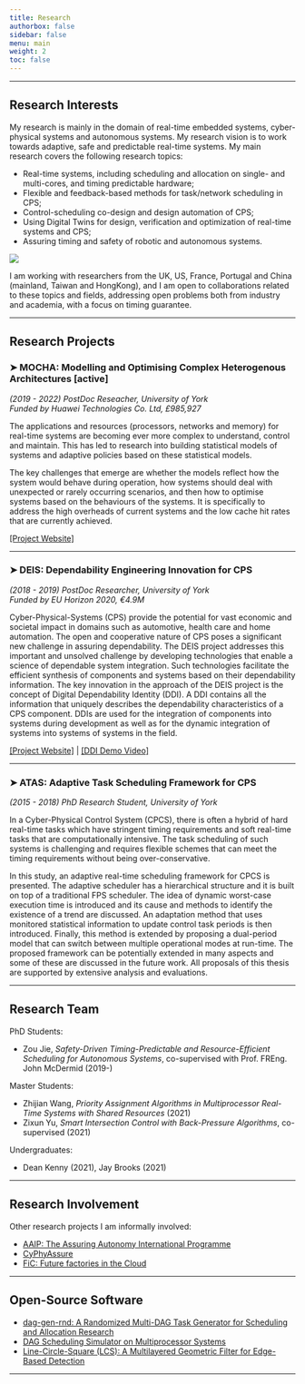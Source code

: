 ```yaml
---
title: Research
authorbox: false
sidebar: false
menu: main
weight: 2
toc: false
---
```


---

## Research Interests

My research is mainly in the domain of real-time embedded systems, cyber-physical systems and autonomous systems. My research vision is to work towards adaptive, safe and predictable real-time systems. My main research covers the following research topics:

- Real-time systems, including scheduling and allocation on single- and multi-cores, and timing predictable hardware;
- Flexible and feedback-based methods for task/network scheduling in CPS;
- Control-scheduling co-design and design automation of CPS;
- Using Digital Twins for design, verification and optimization of real-time systems and CPS;
- Assuring timing and safety of robotic and autonomous systems.

![](/img/wordcloud.png)

I am working with researchers from the UK, US, France, Portugal and China (mainland, Taiwan and HongKong), and I am open to collaborations related to these topics and fields, addressing open problems both from industry and academia, with a focus on timing guarantee.




---

## Research Projects
### ➤ MOCHA: Modelling and Optimising Complex Heterogenous Architectures [active]

*(2019 - 2022) PostDoc Reseacher, University of York*  
*Funded by Huawei Technologies Co. Ltd, £985,927*

The applications and resources (processors, networks and memory) for real-time systems are becoming ever more complex to understand, control and maintain. This has led to research into building statistical models of systems and adaptive policies based on these statistical models.

The key challenges that emerge are whether the models reflect how the system would behave during operation, how systems should deal with unexpected or rarely occurring scenarios, and then how to optimise systems based on the behaviours of the systems. It is specifically to address the high overheads of current systems and the low cache hit rates that are currently achieved.

[\[Project Website\]](https://www.cs.york.ac.uk/rts/mocha/)

---

### ➤ DEIS: Dependability Engineering Innovation for CPS

*(2018 - 2019) PostDoc Researcher, University of York*  
*Funded by EU Horizon 2020, €4.9M*

Cyber-Physical-Systems (CPS) provide the potential for vast economic and societal impact in domains such as automotive, health care and home automation. The open and cooperative nature of CPS poses a significant new challenge in assuring dependability. The DEIS project addresses this important and unsolved challenge by developing technologies that enable a science of dependable system integration. Such technologies facilitate the efficient synthesis of components and systems based on their dependability information. The key innovation in the approach of the DEIS project is the concept of Digital Dependability Identity (DDI). A DDI contains all the information that uniquely describes the dependability characteristics of a CPS component. DDIs are used for the integration of components into systems during development as well as for the dynamic integration of systems into systems of systems in the field.

[\[Project Website\]](http://www.deis-project.eu/) | [\[DDI Demo Video\]](https://www.youtube.com/watch?v=dlcUkhwhinw&ab_channel=DEISProject-EU)

---

### ➤ ATAS: Adaptive Task Scheduling Framework for CPS

*(2015 - 2018) PhD Research Student, University of York*

In a Cyber-Physical Control System (CPCS), there is often a hybrid of hard real-time tasks which have stringent timing requirements and soft real-time tasks that are computationally intensive. The task scheduling of such systems is challenging and requires flexible schemes that can meet the timing requirements without being over-conservative.

In this study, an adaptive real-time scheduling framework for CPCS is presented. The adaptive scheduler has a hierarchical structure and it is built on top of a traditional FPS scheduler. The idea of dynamic worst-case execution time is introduced and its cause and methods to identify the existence of a trend are discussed. An adaptation method that uses monitored statistical information to update control task periods is then introduced. Finally, this method is extended by proposing a dual-period model that can switch between multiple operational modes at run-time. The proposed framework can be potentially extended in many aspects and some of these are discussed in the future work. All proposals of this thesis are supported by extensive analysis and evaluations.



---

## Research Team

PhD Students:
- Zou Jie, *Safety-Driven Timing-Predictable and Resource-Efficient Scheduling for Autonomous Systems*, co-supervised with Prof. FREng. John McDermid (2019-)

Master Students:
- Zhijian Wang, *Priority Assignment Algorithms in Multiprocessor Real-Time Systems with Shared Resources* (2021)
- Zixun Yu, *Smart Intersection Control with Back-Pressure Algorithms*, co-supervised (2021)

Undergraduates:
- Dean Kenny (2021), Jay Brooks (2021)

---

## Research Involvement
Other research projects I am informally involved:
- [AAIP: The Assuring Autonomy International Programme](https://www.york.ac.uk/assuring-autonomy/)
- [CyPhyAssure](https://www.cs.york.ac.uk/circus/CyPhyAssure/)
- [FiC: Future factories in the Cloud]((https://research.chalmers.se/en/project/7231))

---

## Open-Source Software
- [dag-gen-rnd: A Randomized Multi-DAG Task Generator for Scheduling and Allocation Research](https://github.com/automaticdai/dag-gen-rnd)
- [DAG Scheduling Simulator on Multiprocessor Systems](https://github.com/automaticdai/research-dag-scheduling-analysis)
- [Line-Circle-Square (LCS): A Multilayered Geometric Filter for Edge-Based Detection](https://github.com/automaticdai/LCS-filter)

---
